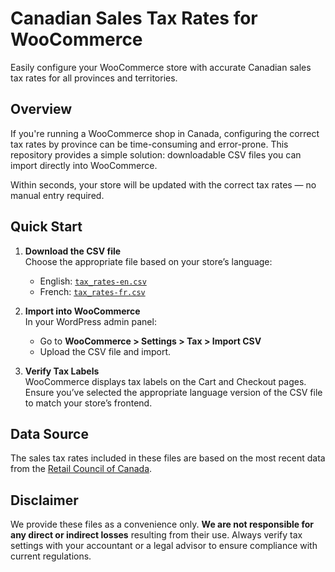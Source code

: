 # Canadian Sales Tax Rates for WooCommerce

Easily configure your WooCommerce store with accurate Canadian sales tax rates for all provinces and territories.

## Overview

If you're running a WooCommerce shop in Canada, configuring the correct tax rates by province can be time-consuming and error-prone. This repository provides a simple solution: downloadable CSV files you can import directly into WooCommerce.

Within seconds, your store will be updated with the correct tax rates — no manual entry required.

## Quick Start

1. **Download the CSV file**  
   Choose the appropriate file based on your store’s language:
   - English: [`tax_rates-en.csv`](./tax_rates-en.csv)
   - French: [`tax_rates-fr.csv`](./tax_rates-fr.csv)

2. **Import into WooCommerce**  
   In your WordPress admin panel:
   - Go to **WooCommerce > Settings > Tax > Import CSV**
   - Upload the CSV file and import.

3. **Verify Tax Labels**  
   WooCommerce displays tax labels on the Cart and Checkout pages. Ensure you’ve selected the appropriate language version of the CSV file to match your store’s frontend.

## Data Source

The sales tax rates included in these files are based on the most recent data from the [Retail Council of Canada](https://www.retailcouncil.org/resources/quick-facts/sales-tax-rates-by-province/).

## Disclaimer

We provide these files as a convenience only. **We are not responsible for any direct or indirect losses** resulting from their use. Always verify tax settings with your accountant or a legal advisor to ensure compliance with current regulations.
